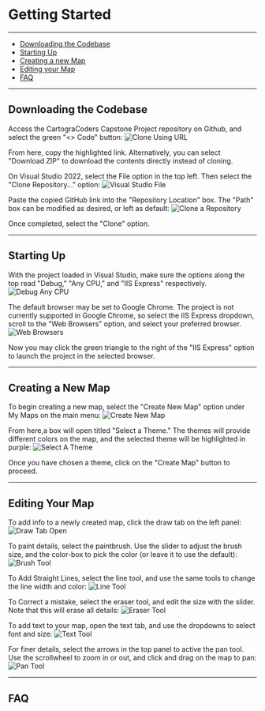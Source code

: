 # Getting Started
---
- [Downloading the Codebase](https://github.com/balfouwUC/CartograCodersCapstoneProject/blob/main/GettingStarted.md#downloading-the-codebase)
- [Starting Up](https://github.com/balfouwUC/CartograCodersCapstoneProject/blob/main/GettingStarted.md#starting-up)
- [Creating a new Map](https://github.com/balfouwUC/CartograCodersCapstoneProject/blob/main/GettingStarted.md#creating-a-new-map)
- [Editing your Map](https://github.com/balfouwUC/CartograCodersCapstoneProject/blob/main/GettingStarted.md#editing-your-map)
- [FAQ](https://github.com/balfouwUC/CartograCodersCapstoneProject/blob/main/GettingStarted.md#faq)

---

## Downloading the Codebase

Access the CartograCoders Capstone Project repository on Github, and select the green "<> Code" button:
![Clone Using URL](https://imgur.com/a/JUKRgb7)

From here, copy the highlighted link. Alternatively, you can select "Download ZIP" to download the contents directly instead of cloning.

On Visual Studio 2022, select the File option in the top left. Then select the "Clone Repository..." option:
![Visual Studio File](https://imgur.com/a/ykRCkYS)

Paste the copied GitHub link into the "Repository Location" box. The "Path" box can be modified as desired, or left as default:
![Clone a Repository](https://imgur.com/a/CiP00pl)

Once completed, select the "Clone" option.

---
## Starting Up

With the project loaded in Visual Studio, make sure the options along the top read "Debug," "Any CPU," and "IIS Express" respectively.
![Debug Any CPU](https://imgur.com/a/Ledz4JA)

The default browser may be set to Google Chrome. The project is not currently supported in Google Chrome, so select the IIS Express dropdown, scroll to the "Web Browsers" option, and select your preferred browser.
![Web Browsers](https://imgur.com/a/YLSACrD)

Now you may click the green triangle to the right of the "IIS Express" option to launch the project in the selected browser.

---
## Creating a New Map

To begin creating a new map, select the "Create New Map" option under My Maps on the main menu:
![Create New Map](https://imgur.com/a/rf0kOqA)

From here,a box will open titled "Select a Theme." The themes will provide different colors on the map, and the selected theme will be highlighted in purple:
![Select A Theme](https://imgur.com/a/jObXcNN)

Once you have chosen a theme, click on the "Create Map" button to proceed.

---
## Editing Your Map

To add info to a newly created map, click the draw tab on the left panel:
![Draw Tab Open](https://i.imgur.com/E4r1IUd.png)

To paint details, select the paintbrush. Use the slider to adjust the brush size, and the color-box to pick the color (or leave it to use the default):
![Brush Tool](https://i.imgur.com/RbZvTWa.png)

To Add Straight Lines, select the line tool, and use the same tools to change the line width and color:
![Line Tool](https://i.imgur.com/DWEfwN6.png)

To Correct a mistake, select the eraser tool, and edit the size with the slider. Note that this will erase all details:
![Eraser Tool](https://i.imgur.com/mkCiM9K.png)

To add text to your map, open the text tab, and use the dropdowns to select font and size:
![Text Tool](https://i.imgur.com/2WWejmY.png)

For finer details, select the arrows in the top panel to active the pan tool. Use the scrollwheel to zoom in or out, and click and drag on the map to pan:
![Pan Tool](https://i.imgur.com/IOBPw3l.png)

---
## FAQ
